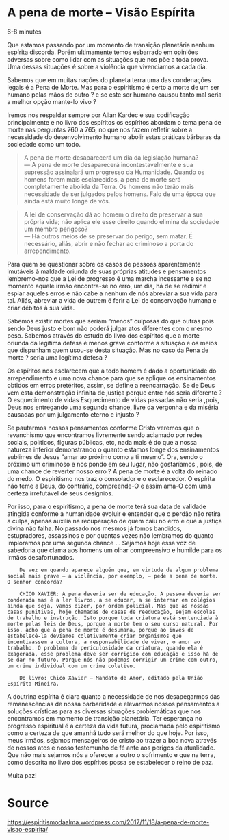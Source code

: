 # A pena de morte – Visão Espírita
6-8 minutes

Que estamos passando por um momento de transição planetária nenhum espírita discorda. Porém ultimamente temos esbarrado em opiniões adversas sobre como lidar com as situações que nos põe a toda prova. Uma dessas situações é sobre a violência que vivenciamos a cada dia.

Sabemos que em muitas nações do planeta terra uma das condenações legais é a Pena de Morte. Mas para o espiritismo é certo a morte de um ser humano pelas mãos de outro ? e se este ser humano causou tanto mal seria a melhor opção mante-lo vivo ?

Iremos nos respaldar sempre por Allan Kardec e sua codificação principalmente e no livro dos espíritos os espíritos abordam o tema pena de morte nas perguntas 760 a 765, no que nos fazem refletir sobre a necessidade do desenvolvimento humano abolir estas práticas bárbaras da sociedade como um todo.

> A pena de morte desaparecerá um dia da legislação humana?  
— A pena de morte desaparecerá incontestavelmente e sua supressão assinalará um progresso da Humanidade. Quando os homens forem mais esclarecidos, a pena de morte será completamente abolida da Terra. Os homens não terão mais necessidade de ser julgados pelos homens. Falo de uma época que ainda está muito longe de vós.

>A lei de conservação dá ao homem o direito de preservar a sua própria vida; não aplica ele esse direito quando elimina da sociedade um membro perigoso?  
— Há outros meios de se preservar do perigo, sem matar. É necessário, aliás, abrir e não fechar ao criminoso a porta do arrependimento.

Para quem se questionar sobre os casos de pessoas aparentemente imutáveis à maldade oriunda de suas próprias atitudes e pensamentos lembremo-nos que a Lei de progresso é uma marcha incessante e se no momento aquele irmão encontra-se no erro, um dia, há de se redimir e espiar aqueles erros e não cabe a nenhum de nós abreviar a sua vida para tal. Aliás, abreviar a vida de outrem é ferir a Lei de conservação humana e criar débitos à sua vida.

Sabemos existir mortes que seriam “menos” culposas do que outras pois sendo Deus justo e bom não poderá julgar atos diferentes com o mesmo peso. Sabemos através do estudo do livro dos espíritos que a morte oriunda da legítima defesa é menos grave conforme a situação e os meios que dispunham quem usou-se desta situação. Mas no caso da Pena de morte ? seria uma legítima defesa ?

Os espíritos nos esclarecem que a todo homem é dado a oportunidade do arrependimento e uma nova chance para que se aplique os ensinamentos obtidos em erros pretéritos, assim, se define a reencarnação. Se de Deus vem esta demonstração infinita de justiça porque entre nós seria diferente ? O esquecimento de vidas Esquecimento de vidas passadas não seria ,pois, Deus nos entregando uma segunda chance, livre da vergonha e da miséria causadas por um julgamento eterno e injusto ?

Se pautarmos nossos pensamentos conforme Cristo veremos que o revanchismo que encontramos livremente sendo aclamado por redes sociais, políticos, figuras públicas, etc, nada mais é do que a nossa natureza inferior demonstrando o quanto estamos longe dos ensinamentos sublimes de Jesus “amar ao próximo como a ti mesmo”. Ora, sendo o próximo um criminoso e nos pondo em seu lugar, não gostaríamos , pois, de uma chance de reverter nosso erro ? A pena de morte é a volta do reinado do medo. O espiritismo nos traz o consolador e o esclarecedor. O espírita não teme a Deus, do contrário, compreende-O e assim ama-O com uma certeza irrefutável de seus desígnios.

Por isso, para o espiritismo, a pena de morte terá sua data de validade atingida conforme a humanidade evoluir e entender que o perdão não retira a culpa, apenas auxilia na recuperação de quem caiu no erro e que a justiça divina não falha. No passado nós mesmos já fomos bandidos, estupradores, assassinos e por quantas vezes não lembramos do quanto imploramos por uma segunda chance … Sejamos hoje essa voz de sabedoria que clama aos homens um olhar compreensivo e humilde para os irmãos desafortunados.

```
    De vez em quando aparece alguém que, em virtude de algum problema social mais grave – a violência, por exemplo, – pede a pena de morte. O senhor concorda?

    CHICO XAVIER: A pena deveria ser de educação. A pessoa deveria ser condenada mas é a ler livros, a se educar, a se internar em colégios ainda que seja, vamos dizer, por ordem policial. Mas que as nossas casas punitivas, hoje chamadas de casas de reeducação, sejam escolas de trabalho e instrução. Isto porque toda criatura está sentenciada à morte pelas leis de Deus, porque a morte tem o seu curso natural. Por isso, acho que a pena de morte é desumana, porque ao invés de estabelecê-la devíamos coletivamente criar organismos que incentivassem a cultura, a responsabilidade de viver, o amor ao trabalho. O problema da periculosidade da criatura, quando ela é exagerada, esse problema deve ser corrigido com educação e isso há de se dar no futuro. Porque nós não podemos corrigir um crime com outro, um crime individual com um crime coletivo.

    Do livro: Chico Xavier – Mandato de Amor, editado pela União Espírita Mineira.
```

A doutrina espírita é clara quanto a necessidade de nos desapegarmos das remanescências de nossa barbaridade e elevarmos nossos pensamentos a soluções crísticas para as diversas situações problemáticas que nos encontramos em momento de transição planetária. Ter esperança no progresso espiritual é a certeza da vida futura, proclamada pelo espiritismo como a certeza de que amanhã tudo será melhor do que hoje. Por isso, meus irmãos, sejamos mensageiros de cristo ao trazer a boa nova através de nossos atos e nosso testemunho de fé ante aos perigos da atualidade.
Que não mais sejamos nós a oferecer a outro o sofrimento e que na terra, como descrita no livro dos espíritos possa se estabelecer o reino de paz.

Muita paz!

# Source
https://espiritismodaalma.wordpress.com/2017/11/18/a-pena-de-morte-visao-espirita/
